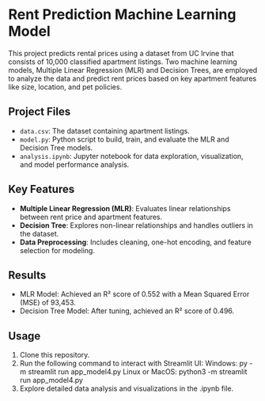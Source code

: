 # Rent Prediction Machine Learning Model

This project predicts rental prices using a dataset from UC Irvine that consists of 10,000 classified apartment listings. Two machine learning models, Multiple Linear Regression (MLR) and Decision Trees, are employed to analyze the data and predict rent prices based on key apartment features like size, location, and pet policies.

## Project Files

- `data.csv`: The dataset containing apartment listings.
- `model.py`: Python script to build, train, and evaluate the MLR and Decision Tree models.
- `analysis.ipynb`: Jupyter notebook for data exploration, visualization, and model performance analysis.

## Key Features

- **Multiple Linear Regression (MLR)**: Evaluates linear relationships between rent price and apartment features.
- **Decision Tree**: Explores non-linear relationships and handles outliers in the dataset.
- **Data Preprocessing**: Includes cleaning, one-hot encoding, and feature selection for modeling.

## Results

- MLR Model: Achieved an R² score of 0.552 with a Mean Squared Error (MSE) of 93,453.
- Decision Tree Model: After tuning, achieved an R² score of 0.496.

## Usage

1. Clone this repository.
2. Run the following command to interact with Streamlit UI:
     Windows: py -m streamlit run app_model4.py
     Linux or MacOS: python3 -m streamlit run app_model4.py
4. Explore detailed data analysis and visualizations in the .ipynb file.
